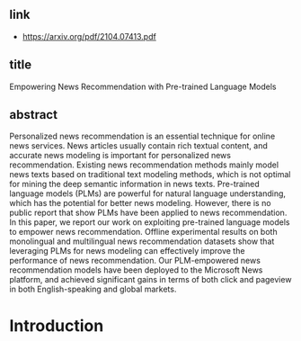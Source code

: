## link

- https://arxiv.org/pdf/2104.07413.pdf

## title

Empowering News Recommendation with Pre-trained Language Models

## abstract

Personalized news recommendation is an essential technique for online news services. News articles usually contain rich textual content, and accurate news modeling is important for personalized news recommendation. Existing news recommendation methods mainly model news texts based on traditional text modeling methods, which is not optimal for mining the deep semantic information in news texts. Pre-trained language models (PLMs) are powerful for natural language understanding, which has the potential for better news modeling. However, there is no public report that show PLMs have been applied to news recommendation. In this paper, we report our work on exploiting pre-trained language models to empower news recommendation. Offline experimental results on both monolingual and multilingual news recommendation datasets show that leveraging PLMs for news modeling can effectively improve the performance of news recommendation. Our PLM-empowered news recommendation models have been deployed to the Microsoft News platform, and achieved significant gains in terms of both click and pageview in both English-speaking and global markets.

# Introduction


